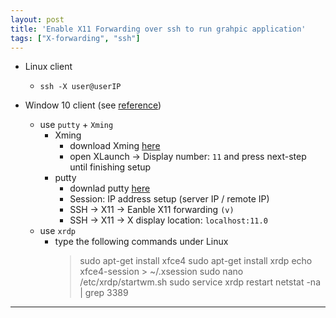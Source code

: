 ```yaml
---
layout: post
title: 'Enable X11 Forwarding over ssh to run grahpic application'
tags: ["X-forwarding", "ssh"]
---
```


- Linux client
  - `ssh -X user@userIP`
  
- Window 10 client (see [reference](https://qingnansun.com/windows%E7%94%B5%E8%84%91%E8%BF%9E%E6%8E%A5linux%E6%9C%8D%E5%8A%A1%E5%99%A8%E8%B7%91python%E7%A8%8B%E5%BA%8F%E4%B8%8D%E6%98%BE%E7%A4%BA%E5%9B%BE%E5%BD%A2%E7%9A%84%E8%A7%A3%E5%86%B3%EF%BC%88%E4%BD%BF/))
  - use `putty` + `Xming` 
    - Xming
      - download Xming [here](https://xming.en.softonic.com/)
      - open XLaunch &rarr; Display number: `11` and press next-step until finishing setup
    - putty
      - downlad putty [here](https://www.chiark.greenend.org.uk/~sgtatham/putty/latest.html)
      - Session: IP address setup (server IP / remote IP)
      - SSH &rarr; X11 &rarr; Eanble X11 forwarding `(v)`
      - SSH &rarr; X11 &rarr; X display location: `localhost:11.0`
  - use `xrdp`
    - type the following commands under Linux
      > sudo apt-get install xfce4
      > sudo apt-get install xrdp
      > echo xfce4-session > ~/.xsession
      > sudo nano /etc/xrdp/startwm.sh
      > sudo service xrdp restart
      > netstat -na | grep 3389

---
